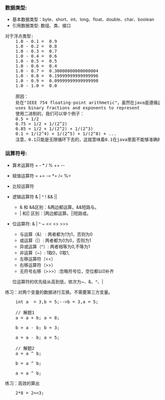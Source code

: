 ### 数据类型:
- 基本数据类型：byte、short、int、long、float、double、char、boolean
- 引用数据类型: 数组、类、接口
<pre>
对于浮点类型:
    1.0 - 0.1 =  0.9
    1.0 - 0.2 =  0.8
    1.0 - 0.3 =  0.7
    1.0 - 0.4 =  0.6
    1.0 - 0.5 =  0.5
    1.0 - 0.6 =  0.4
    1.0 - 0.7 =  0.30000000000000004
    1.0 - 0.8 =  0.19999999999999996
    1.0 - 0.9 =  0.09999999999999998
    1.0 - 1.0 =  0.0
    
    原因：
    处在"IEEE 754 floating-point arithmetic"，虽然在java是遵循这个规则的，但是java语言的实现，并不是使用小数点或者十进制来表示数字，相反，它是采用分数和指数来表示，而且是引用
    uses binary fractions and exponents to represent
    使用二进制的，我们可以举个例子：
    0.5 = 1/2  
    0.75 = 1/2 + 1/(2^2)   
    0.85 = 1/2 + 1/(2^2) + 1/(2^3)   
    0.1 = 1/(2^4) + 1/(2^5) + 1/(2^8) + ...  
    注意，0.1只能是无限循环下去的，这就意味着0.1在java里面不能够准确的用浮点数来表示，也就造成了浮点数运算上面的误差。
</pre>
### 运算符号:
- 算术运算符 + - * / % ++ --
- 赋值运算符  = += -= *= /= %=
- 比较运算符
- 逻辑运算符 & | ^ ! && ||
    - & 和 &&区别：&两边都运算。&&短路与。
    - | 和|| 区别：|两边都运算。||短路或。  
- 位运算符: & | ^ ~ << >> >>>
    - 与运算（&） : 两者都为1为1，否则为0
    - 或运算（|）: 两者都为0为0，否则为1
    - 异或运算（^）: 两者相等为0,不等为1
    - 非运算（~）: 1取0，0取1, 
    - 左移运算符（<<）
    - 右移运算符（>>）
    - 无符号右移（>>>）:忽略符号位，空位都以0补齐

  位运算符的优先级从高到低，依次为~、&、^、|

练习：对两个变量的数据进行互换。不需要第三方变量。
<pre>
    int a  = 3,b = 5;-->b = 3,a = 5;
    
    // 解题1
    a = a + b; a = 8;
    
    b = a - b; b = 3;
    
    a = a - b; a = 5;
    
    // 解题2   
    a = a ^ b;
    
    b = a ^ b;
    
    a = a ^ b;
</pre>
练习：高效的算出
<pre>
    2*8 = 2<<3;
</pre>
